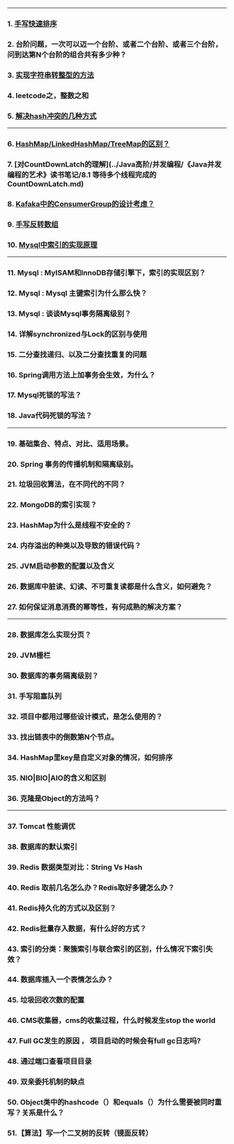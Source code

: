 
<hr/>

### 1. [手写快速排序](../java基础/基础算法/快速排序.md)

### 2. 台阶问题，一次可以迈一个台阶、或者二个台阶、或者三个台阶，问到达第N个台阶的组合共有多少种？

### 3. [实现字符串转整型的方法](../Java基础/基础算法/字符串转数字.md)

### 4. leetcode之，整数之和

### 5. [解决hash冲突的几种方式](集合篇.md)


<hr/>

### 6. [HashMap/LinkedHashMap/TreeMap的区别？](../集合/HashMap,LinkedHashMap,TreeMap的区别.md)

### 7. [对CountDownLatch的理解](../Java高阶/并发编程/《Java并发编程的艺术》读书笔记/8.1 等待多个线程完成的CountDownLatch.md)

### 8. [Kafaka中的ConsumerGroup的设计考虑？](http://www.aboutyun.com/thread-9341-1-1.html)

### 9. [手写反转数组](../Java基础/基础算法/反转数组.md)

### 10. [Mysql中索引的实现原理](https://github.com/hongjiaoliu/learning-record/blob/master/%E6%95%B0%E6%8D%AE%E5%BA%93/Mysql/MySQL%20%E7%B4%A2%E5%BC%95B%2B%E6%A0%91%E5%8E%9F%E7%90%86.md)

<hr/>

### 11. Mysql : MyISAM和InnoDB存储引擎下，索引的实现区别？

### 12. Mysql : Mysql 主键索引为什么那么快？

### 13. Mysql : 谈谈Mysql事务隔离级别？

### 14. 详解synchronized与Lock的区别与使用

### 15. 二分查找递归、以及二分查找重复的问题

### 16. Spring调用方法上加事务会生效，为什么？

### 17. Mysql死锁的写法？

### 18. Java代码死锁的写法？

<hr/>

### 19. 基础集合、特点、对比、适用场景。

### 20. Spring 事务的传播机制和隔离级别。

### 21. 垃圾回收算法，在不同代的不同？

### 22. MongoDB的索引实现？

### 23. HashMap为什么是线程不安全的？

### 24. 内存溢出的种类以及导致的错误代码？

### 25. JVM启动参数的配置以及含义

### 26. 数据库中脏读、幻读、不可重复读都是什么含义，如何避免？

### 27. 如何保证消息消费的幂等性，有何成熟的解决方案？

<hr/>

### 28. 数据库怎么实现分页？

### 29. JVM栅栏

### 30. 数据库的事务隔离级别？

### 31. 手写阻塞队列

### 32. 项目中都用过哪些设计模式，是怎么使用的？

### 33. 找出链表中的倒数第N个节点。

### 34. HashMap里key是自定义对象的情况，如何排序

### 35. NIO|BIO|AIO的含义和区别

### 36. 克隆是Object的方法吗？

<hr/>

### 37. Tomcat 性能调优

### 38. 数据库的默认索引

### 39. Redis 数据类型对比：String Vs Hash

### 40. Redis 取前几名怎么办？Redis取好多键怎么办？

### 41. Redis持久化的方式以及区别？

### 42. Redis批量存入数据，有什么好的方式？

### 43. 索引的分类：聚簇索引与联合索引的区别，什么情况下索引失效？

### 44. 数据库插入一个表情怎么办？

### 45. 垃圾回收次数的配置

### 46. CMS收集器，cms的收集过程，什么时候发生stop the world

### 47. Full GC发生的原因 ， 项目启动的时候会有full gc日志吗?

### 48. 通过端口查看项目目录

### 49. 双亲委托机制的缺点

### 50. Object类中的hashcode（）和equals（）为什么需要被同时重写？关系是什么？

### 51.【算法】写一个二叉树的反转（镜面反转）
